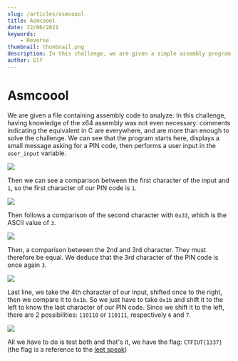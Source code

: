 ```yaml
---
slug: /articles/asmcoool
title: Asmcoool
date: 22/06/2021
keywords:
    - Reverse
thumbnail: thumbnail.png
description: In this challenge, we are given a simple assembly program and we need to understand it to find the flag.
author: Elf
---
```


# Asmcoool

We are given a file containing assembly code to analyze. In this challenge, having knowledge of the x64 assembly was not even necessary: comments indicating the equivalent in C are everywhere, and are more than enough to solve the challenge.
We can see that the program starts here, displays a small message asking for a PIN code, then performs a user input in the `user_input` variable.

![](/articles/asmcoool/part1.png)

Then we can see a comparison between the first character of the input and `1`, so the first character of our PIN code is `1`.

![](/articles/asmcoool/part2.png)

Then follows a comparison of the second character with `0x33`, which is the ASCII value of `3`.

![](/articles/asmcoool/part3.png)

Then, a comparison between the 2nd and 3rd character. They must therefore be equal. We deduce that the 3rd character of the PIN code is once again `3`.

![](/articles/asmcoool/part4.png)

Last line, we take the 4th character of our input, shifted once to the right, then we compare it to `0x1b`. So we just have to take `0x1b` and shift it to the left to know the last character of our PIN code. Since we shift it to the left, there are 2 possibilities: `110110` or `110111`, respectively `6` and `7`.

![](/articles/asmcoool/part5.png)

All we have to do is test both and that's it, we have the flag: `CTFIUT{1337}` (the flag is a reference to the [leet speak](https://en.wikipedia.org/wiki/Leet))